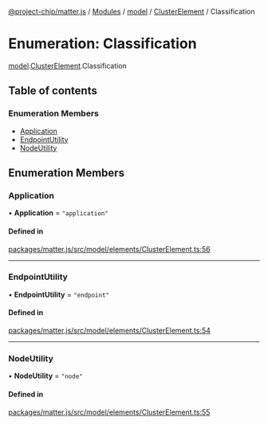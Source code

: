 [@project-chip/matter.js](../README.md) / [Modules](../modules.md) / [model](../modules/model.md) / [ClusterElement](../modules/model.ClusterElement.md) / Classification

# Enumeration: Classification

[model](../modules/model.md).[ClusterElement](../modules/model.ClusterElement.md).Classification

## Table of contents

### Enumeration Members

- [Application](model.ClusterElement.Classification.md#application)
- [EndpointUtility](model.ClusterElement.Classification.md#endpointutility)
- [NodeUtility](model.ClusterElement.Classification.md#nodeutility)

## Enumeration Members

### Application

• **Application** = ``"application"``

#### Defined in

[packages/matter.js/src/model/elements/ClusterElement.ts:56](https://github.com/project-chip/matter.js/blob/6d3b6a5d957d88a9231d6ecab4bb41f8133112be/packages/matter.js/src/model/elements/ClusterElement.ts#L56)

___

### EndpointUtility

• **EndpointUtility** = ``"endpoint"``

#### Defined in

[packages/matter.js/src/model/elements/ClusterElement.ts:54](https://github.com/project-chip/matter.js/blob/6d3b6a5d957d88a9231d6ecab4bb41f8133112be/packages/matter.js/src/model/elements/ClusterElement.ts#L54)

___

### NodeUtility

• **NodeUtility** = ``"node"``

#### Defined in

[packages/matter.js/src/model/elements/ClusterElement.ts:55](https://github.com/project-chip/matter.js/blob/6d3b6a5d957d88a9231d6ecab4bb41f8133112be/packages/matter.js/src/model/elements/ClusterElement.ts#L55)
